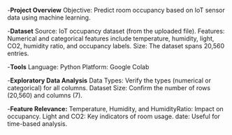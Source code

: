 -**Project Overview**
Objective: Predict room occupancy based on IoT sensor data using machine learning.

-**Dataset**
Source: IoT occupancy dataset (from the uploaded file).
Features: Numerical and categorical features include temperature, humidity, light, CO2, humidity ratio, and occupancy labels.
Size: The dataset spans 20,560 entries.

-**Tools**
Language: Python
Platform: Google Colab

-**Exploratory Data Analysis**
Data Types: Verify the types (numerical or categorical) for all columns.
Dataset Size: Confirm the number of rows (20,560) and columns (7).

-**Feature Relevance:**
Temperature, Humidity, and HumidityRatio: Impact on occupancy.
Light and CO2: Key indicators of room usage.
date: Useful for time-based analysis.
